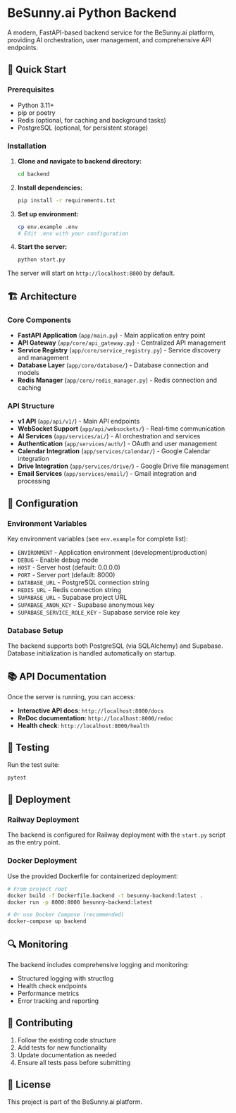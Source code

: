 # BeSunny.ai Python Backend

A modern, FastAPI-based backend service for the BeSunny.ai platform, providing AI orchestration, user management, and comprehensive API endpoints.

## 🚀 Quick Start

### Prerequisites
- Python 3.11+
- pip or poetry
- Redis (optional, for caching and background tasks)
- PostgreSQL (optional, for persistent storage)

### Installation

1. **Clone and navigate to backend directory:**
   ```bash
   cd backend
   ```

2. **Install dependencies:**
   ```bash
   pip install -r requirements.txt
   ```

3. **Set up environment:**
   ```bash
   cp env.example .env
   # Edit .env with your configuration
   ```

4. **Start the server:**
   ```bash
   python start.py
   ```

The server will start on `http://localhost:8000` by default.

## 🏗️ Architecture

### Core Components
- **FastAPI Application** (`app/main.py`) - Main application entry point
- **API Gateway** (`app/core/api_gateway.py`) - Centralized API management
- **Service Registry** (`app/core/service_registry.py`) - Service discovery and management
- **Database Layer** (`app/core/database/`) - Database connection and models
- **Redis Manager** (`app/core/redis_manager.py`) - Redis connection and caching

### API Structure
- **v1 API** (`app/api/v1/`) - Main API endpoints
- **WebSocket Support** (`app/api/websockets/`) - Real-time communication
- **AI Services** (`app/services/ai/`) - AI orchestration and services
- **Authentication** (`app/services/auth/`) - OAuth and user management
- **Calendar Integration** (`app/services/calendar/`) - Google Calendar integration
- **Drive Integration** (`app/services/drive/`) - Google Drive file management
- **Email Services** (`app/services/email/`) - Gmail integration and processing

## 🔧 Configuration

### Environment Variables
Key environment variables (see `env.example` for complete list):

- `ENVIRONMENT` - Application environment (development/production)
- `DEBUG` - Enable debug mode
- `HOST` - Server host (default: 0.0.0.0)
- `PORT` - Server port (default: 8000)
- `DATABASE_URL` - PostgreSQL connection string
- `REDIS_URL` - Redis connection string
- `SUPABASE_URL` - Supabase project URL
- `SUPABASE_ANON_KEY` - Supabase anonymous key
- `SUPABASE_SERVICE_ROLE_KEY` - Supabase service role key

### Database Setup
The backend supports both PostgreSQL (via SQLAlchemy) and Supabase. Database initialization is handled automatically on startup.

## 📚 API Documentation

Once the server is running, you can access:
- **Interactive API docs**: `http://localhost:8000/docs`
- **ReDoc documentation**: `http://localhost:8000/redoc`
- **Health check**: `http://localhost:8000/health`

## 🧪 Testing

Run the test suite:
```bash
pytest
```

## 🚀 Deployment

### Railway Deployment
The backend is configured for Railway deployment with the `start.py` script as the entry point.

### Docker Deployment
Use the provided Dockerfile for containerized deployment:
```bash
# From project root
docker build -f Dockerfile.backend -t besunny-backend:latest .
docker run -p 8000:8000 besunny-backend:latest

# Or use Docker Compose (recommended)
docker-compose up backend
```

## 🔍 Monitoring

The backend includes comprehensive logging and monitoring:
- Structured logging with structlog
- Health check endpoints
- Performance metrics
- Error tracking and reporting

## 🤝 Contributing

1. Follow the existing code structure
2. Add tests for new functionality
3. Update documentation as needed
4. Ensure all tests pass before submitting

## 📄 License

This project is part of the BeSunny.ai platform.
